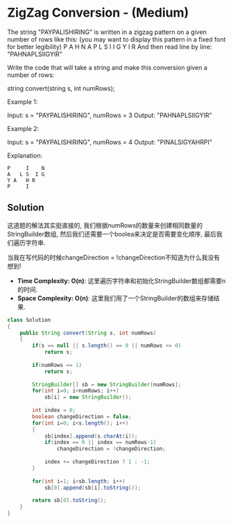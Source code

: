 # ZigZag Conversion - (Medium)

The string "PAYPALISHIRING" is written in a zigzag pattern on a given number of rows like this: (you may want to display this pattern in a fixed font for better legibility)
P   A   H   N
A P L S I I G
Y   I   R
And then read line by line: "PAHNAPLSIIGYIR"

Write the code that will take a string and make this conversion given a number of rows:

string convert(string s, int numRows);

Example 1:

Input: s = "PAYPALISHIRING", numRows = 3
Output: "PAHNAPLSIIGYIR"

Example 2:

Input: s = "PAYPALISHIRING", numRows = 4
Output: "PINALSIGYAHRPI"

Explanation:

```
P     I    N
A   L S  I G
Y A   H R
P     I
```

## Solution

这道题的解法其实挺直接的, 我们根据numRows的数量来创建相同数量的StringBuilder数组, 然后我们还需要一个boolea来决定是否需要变化顺序, 最后我们遍历字符串.

当我在写代码的时候changeDirection = !changeDirection不知道为什么我没有想到!

* **Time Complexity: O(n)**: 这里遍历字符串和初始化StringBuilder数组都需要n的时间.
* **Space Complexity: O(n)**: 这里我们用了一个StringBuilder的数组来存储结果.

```java
class Solution 
{
    public String convert(String s, int numRows) 
    {
        if(s == null || s.length() == 0 || numRows <= 0)
            return s;
        
        if(numRows == 1)
            return s;
        
        StringBuilder[] sb = new StringBuilder[numRows];
        for(int i=0; i<numRows; i++)
            sb[i] = new StringBuilder();
        
        int index = 0;
        boolean changeDirection = false;
        for(int i=0; i<s.length(); i++)
        { 
            sb[index].append(s.charAt(i));
            if(index == 0 || index == numRows-1)
                changeDirection = !changeDirection;
            
            index += changeDirection ? 1 : -1;
        }
        
        for(int i=1; i<sb.length; i++)
            sb[0].append(sb[i].toString());
        
        return sb[0].toString();
    }
}
```
